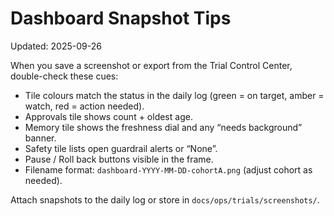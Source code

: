 # Dashboard Snapshot Tips

Updated: 2025-09-26

When you save a screenshot or export from the Trial Control Center, double-check these cues:

- Tile colours match the status in the daily log (green = on target, amber = watch, red = action needed).
- Approvals tile shows count + oldest age.
- Memory tile shows the freshness dial and any “needs background” banner.
- Safety tile lists open guardrail alerts or “None”.
- Pause / Roll back buttons visible in the frame.
- Filename format: `dashboard-YYYY-MM-DD-cohortA.png` (adjust cohort as needed).

Attach snapshots to the daily log or store in `docs/ops/trials/screenshots/`.
